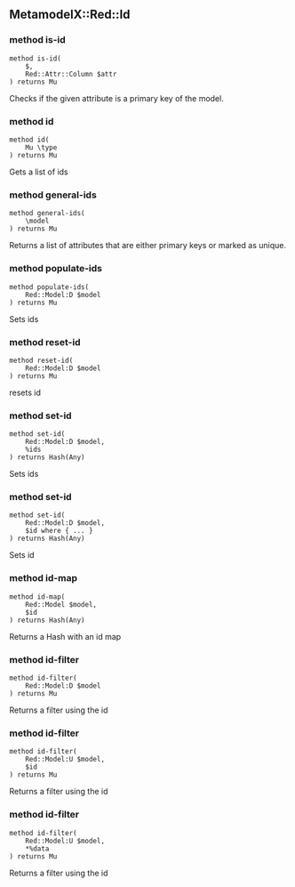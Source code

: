 MetamodelX::Red::Id
-------------------

### method is-id

```perl6
method is-id(
    $,
    Red::Attr::Column $attr
) returns Mu
```

Checks if the given attribute is a primary key of the model.

### method id

```perl6
method id(
    Mu \type
) returns Mu
```

Gets a list of ids

### method general-ids

```perl6
method general-ids(
    \model
) returns Mu
```

Returns a list of attributes that are either primary keys or marked as unique.

### method populate-ids

```perl6
method populate-ids(
    Red::Model:D $model
) returns Mu
```

Sets ids

### method reset-id

```perl6
method reset-id(
    Red::Model:D $model
) returns Mu
```

resets id

### method set-id

```perl6
method set-id(
    Red::Model:D $model,
    %ids
) returns Hash(Any)
```

Sets ids

### method set-id

```perl6
method set-id(
    Red::Model:D $model,
    $id where { ... }
) returns Hash(Any)
```

Sets id

### method id-map

```perl6
method id-map(
    Red::Model $model,
    $id
) returns Hash(Any)
```

Returns a Hash with an id map

### method id-filter

```perl6
method id-filter(
    Red::Model:D $model
) returns Mu
```

Returns a filter using the id

### method id-filter

```perl6
method id-filter(
    Red::Model:U $model,
    $id
) returns Mu
```

Returns a filter using the id

### method id-filter

```perl6
method id-filter(
    Red::Model:U $model,
    *%data
) returns Mu
```

Returns a filter using the id

